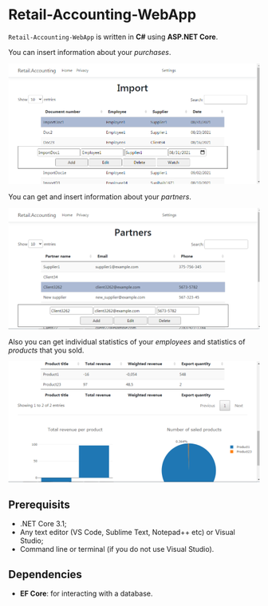 # Retail-Accounting-WebApp

`Retail-Accounting-WebApp` is written in **C#** using **ASP.NET Core**. 

You can insert information about your *purchases*. 

![UseCases_Import](Docs/img/use_cases/Import.png)

You can get and insert information about your *partners*. 

![UseCases_Partners](Docs/img/use_cases/Partners.png)

Also you can get individual statistics of your *employees* and statistics of *products* that you sold. 

![UseCases_RevenuePersonal](Docs/img/use_cases/RevenuePersonal.png)

## Prerequisits 

- .NET Core 3.1;
- Any text editor (VS Code, Sublime Text, Notepad++ etc) or Visual Studio;
- Command line or terminal (if you do not use Visual Studio).

## Dependencies 

- **EF Core**: for interacting with a database. 
